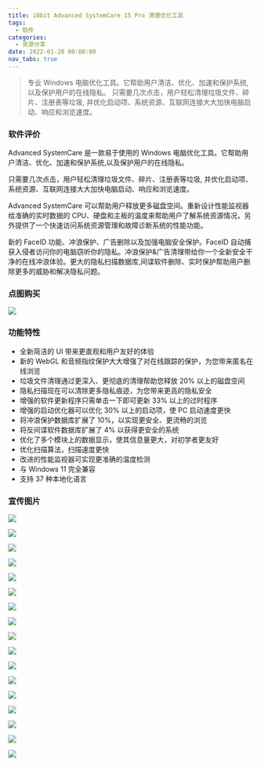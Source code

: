 ```yaml
---
title: iObit Advanced SystemCare 15 Pro 清理优化工具
tags:
  - 软件
categories:
  - 资源分享
date: 2022-01-20 00:00:00
nav_tabs: true
---
```


> 专业 Windows 电脑优化工具。它帮助用户清洁、优化、加速和保护系统,以及保护用户的在线隐私。 只需要几次点击，用户轻松清理垃圾文件、碎片、注册表等垃圾, 并优化启动项、系统资源、互联网连接大大加快电脑启动、响应和浏览速度。

<!-- more -->

### 软件评价

Advanced SystemCare 是一款易于使用的 Windows 电脑优化工具。它帮助用户清洁、优化、加速和保护系统,以及保护用户的在线隐私。

只需要几次点击，用户轻松清理垃圾文件、碎片、注册表等垃圾, 并优化启动项、系统资源、互联网连接大大加快电脑启动、响应和浏览速度。

Advanced SystemCare 可以帮助用户释放更多磁盘空间。重新设计性能监视器给准确的实时数据的 CPU、硬盘和主板的温度来帮助用户了解系统资源情况，另外提供了一个快速访问系统资源管理和故障诊断系统的性能功能。

新的 FaceID 功能、冲浪保护、广告删除以及加强电脑安全保护。FaceID 自动捕获入侵者访问你的电脑窃听你的隐私。冲浪保护&广告清理带给你一个全新安全干净的在线冲浪体验。更大的隐私扫描数据库,间谍软件删除、实时保护帮助用户删除更多的威胁和解决隐私问题。

### 点图购买

[![](https://cdn.dusays.com/2022/01/425-1.png)](https://r-g.io/h0XIcg)

### 功能特性

+ 全新简洁的 UI 带来更直观和用户友好的体验
+ 新的 WebGL 和音频指纹保护大大增强了对在线跟踪的保护，为您带来匿名在线浏览
+ 垃圾文件清理通过更深入、更彻底的清理帮助您释放 20% 以上的磁盘空间
+ 隐私扫描现在可以清除更多隐私痕迹，为您带来更高的隐私安全
+ 增强的软件更新程序只需单击一下即可更新 33% 以上的过时程序
+ 增强的启动优化器可以优化 30% 以上的启动项，使 PC 启动速度更快
+ 将冲浪保护数据库扩展了 10%，以实现更安全、更流畅的浏览
+ 将反间谍软件数据库扩展了 4% 以获得更安全的系统
+ 优化了多个模块上的数据显示，使其信息量更大，对初学者更友好
+ 优化扫描算法，扫描速度更快
+ 改进的性能监视器可实现更准确的温度检测
+ 与 Windows 11 完全兼容
+ 支持 37 种本地化语言

### 宣传图片

![](https://cdn.dusays.com/2022/01/425-2.png)

![](https://cdn.dusays.com/2022/01/425-3.png)

![](https://cdn.dusays.com/2022/01/425-4.png)

![](https://cdn.dusays.com/2022/01/425-5.png)

![](https://cdn.dusays.com/2022/01/425-6.png)

![](https://cdn.dusays.com/2022/01/425-7.png)

![](https://cdn.dusays.com/2022/01/425-8.png)

![](https://cdn.dusays.com/2022/01/425-9.png)

![](https://cdn.dusays.com/2022/01/425-10.png)

![](https://cdn.dusays.com/2022/01/425-11.png)

![](https://cdn.dusays.com/2022/01/425-12.png)

![](https://cdn.dusays.com/2022/01/425-13.png)

![](https://cdn.dusays.com/2022/01/425-14.png)

![](https://cdn.dusays.com/2022/01/425-15.png)

![](https://cdn.dusays.com/2022/01/425-16.png)

![](https://cdn.dusays.com/2022/01/425-17.png)

![](https://cdn.dusays.com/2022/01/425-18.png)
